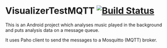 # VisualizerTestMQTT [![Build Status](https://travis-ci.org/JensSchadron/VisualizerTestMQTT.svg?branch=development)](https://travis-ci.org/JensSchadron/VisualizerTestMQTT)
This is an Android project which analyses music played in the background and puts analysis data on a message queue.

It uses Paho client to send the messages to a Mosquitto (MQTT) broker.
